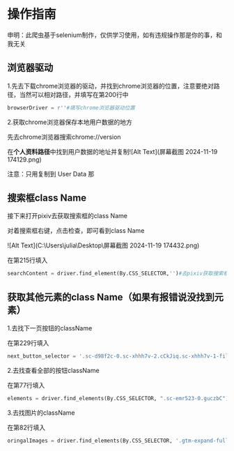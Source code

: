 # 操作指南

申明：此爬虫基于selenium制作，仅供学习使用，如有违规操作那是你的事，和我无关



## 浏览器驱动

1.先去下载chrome浏览器的驱动，并找到chrome浏览器的位置，注意要绝对路径，当然可以相对路径，并填写在第200行中

```py
browserDriver = r''#填写chrome浏览器驱动位置
```

2.获取chrome浏览器保存本地用户数据的地方

先去chrome浏览器搜索chrome://version

在**个人资料路径**中找到用户数据的地址并复制![Alt Text](屏幕截图 2024-11-19 174129.png)

注意：只用复制到 User Data 那

## 搜索框class Name

接下来打开pixiv去获取搜索框的class Name

对着搜索框右键，点击检查，即可看到class Name

![Alt Text](C:\Users\julia\Desktop\屏幕截图 2024-11-19 174432.png)

在第215行填入

```py
searchContent = driver.find_element(By.CSS_SELECTOR,'')#去pixiv获取搜索框的className，并填写在  ''   内，注意要以 . 开头，且空格要用 . 代替，不能有空格，如'.button.active'
```



## 获取其他元素的class Name（如果有报错说没找到元素）

1.去找下一页按钮的className

在第229行填入

```py
next_button_selector = '.sc-d98f2c-0.sc-xhhh7v-2.cCkJiq.sc-xhhh7v-1-filterProps-Styled-Component.kKBslM'#注意可以去看看下一页的className是否相同，应该是一样的
```

2.去找查看全部的按钮className

在第77行填入

```py
elements = driver.find_elements(By.CSS_SELECTOR, ".sc-emr523-0.guczbC")#此处填写查看全部的按钮className
```

3.去找图片的className

在第82行填入

```py
oringalImages = driver.find_elements(By.CSS_SELECTOR, '.gtm-expand-full-size-illust')#图片的className
```

